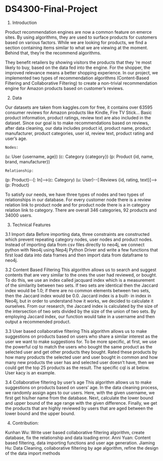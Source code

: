 # DS4300-Final-Project

1. Introduction

Product recommendation engines are now a common feature on emerce sites. By using algorithms, they are used to surface products for customers based on various factors. While we are looking for products, we find a section containing items similar to  what we are viewing at the moment. Behind that, they’re the recommend algorithms. 

They benefit retailers by showing visitors the products that they ‘re most likely to buy, based on the data fed into the engine. For the shopper, the improved relevance means a better shopping experience. In our project, we implemented two types of recommendation algorithms (Content-Based Filtering and Collaborative Filtering) to create a non-trivial recommendation engine for Amazon products based on customer’s reviews.

2. Data

Our datasets are taken from kaggles.com for free, it contains over 63595 consumer reviews for Amazon products like Kindle, Fire TV Stick... Basic product information, product ratings, review text are also included in the dataset. Since our goal is to make recommendations based on reviews, after data cleaning, our data includes product id, product name, product manufacturer, product categories, user id, review text, product rating and user’s age.

	Nodes:
(u: User {username, age})
(c: Category {category})
(p: Product {id, name, brand, manufacturer})

	Relationship:
(p: Product)--[: In]-->(c: Category)
(u: User)--[:Reviews {id, rating, text}]-->(p: Product)

To satisfy our needs, we have three types of nodes and two types of relationships in our database. For every customer node there is a review relation link to product node and for product node there is a in category relation link to category. There are overall 346 categories, 92 products and 34000 users. 



3. Technical Features 

3.1 Import data
Before importing data, three constraints are constructed which prevent repeating category nodes, user nodes and product nodes. Instead of importing data from csv files directly to neo4j, we connect python with Neo4j using Nep4j Python Driver and write a few functions that first load data into data frames and then import data from dataframe to neo4j. 


3.2 Content Based Filtering 
This algorithm allows us to search and suggest contents that are very similar to the ones the user had reviewed, or bought. To do this, we use an index called jacquard index which is a measurement of the similarity between two sets. If two sets are identical then the Jaccard index would be 1.0; if there are no common elements between two sets, then the Jaccard index would be 0.0. Jaccard index is a built- in index in Neo4j, but in order to understand how it works, we decided to calculate it ourselves. From our research, the Jaccard index is calculated by the size of the intersection of two sets divided by the size of the union of two sets. By employing Jaccard index, our function would take in a username and then output a recommended product. 


3.3 User based collaborative filtering
This algorithm allows us to make suggestions on products based on users who share a similar interest as the user we want to make suggestions for. To be more specific, at first, we use the powerful cql to match the users who bought the same product as the selected user and get other products they bought. Rated these products by how many products the selected user and user bought in common and how many new products the user has and selected user doesn’t have, then we could get the top 25 products as the result. The specific cql is at below. User kacy is an example.


3.4 Collaborative filtering by user’s age
This algorithm allows us to make suggestions on products based on users’ age. In the data cleaning process, we randomly assign ages to our users. Here, with the given username, we first get his/her name from the database. Next, calculate the lower bound and upper bound of the age range with the given difference. Finally, we get the products that are highly reviewed by users that are aged between the lower bound and the upper bound. 





4. Contribution:

Kunhan Wu: Write user based collaborative filtering algorithm, create database, fix the relationship and data loading error.
Anni Yuan: Content based filtering, data importing functions and user age generation.
Jiaming Hu: Data Cleaning, collaborative filtering by age algorithm, refine the design of the data import methods
